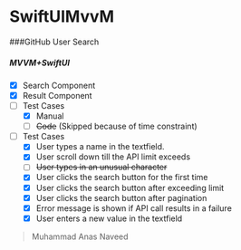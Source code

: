 # SwiftUIMvvM

###GitHub User Search 
##### MVVM+SwiftUI

- [x] Search Component 
- [x] Result Component
- [ ] Test Cases
    - [x] Manual
    - [ ] ~~Code~~ (Skipped because of time constraint)
- [ ] Test Cases
    - [x] User types a name in the textfield.
    - [x] User scroll down till the API limit exceeds
    - [ ] ~~User types in an unusual character~~
    - [x] User clicks the search button for the first time
    - [x] User clicks the search button after exceeding limit
    - [x] User clicks the search button after pagination
    - [x] Error message is shown if API call results in a failure
    - [x] User enters a new value in the textfield

> Muhammad Anas Naveed
